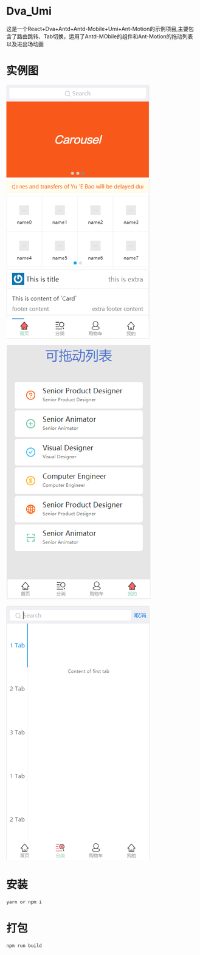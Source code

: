 # Dva_Umi
这是一个React+Dva+Antd+Antd-Mobile+Umi+Ant-Motion的示例项目,主要包含了路由跳转、Tab切换，运用了Antd-MObile的组件和Ant-Motion的拖动列表以及进出场动画

# 实例图

![](https://github.com/lansebingqilin/Dva_Umi/raw/master/img01.png)  

![](https://github.com/lansebingqilin/Dva_Umi/raw/master/img02.png)  

![](https://github.com/lansebingqilin/Dva_Umi/raw/master/img03.png)  

# 安装
```javascript
yarn or npm i
```

# 打包
```javascript
npm run build
```

